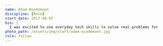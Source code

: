 ```yaml
---
name: Adam Wiedemann
discipline: [Role]
start_date: 2017-08-07
bio: |
  I was excited to use everyday tech skills to solve real problems for real people.  Plus I look forward to the situational challenges and learning opportunities that the job has to offer.  The opportunities to do good work are endless!
photo_path: /assets/img/staff/adam-wiedemann.jpg
role: fellow
---
```

